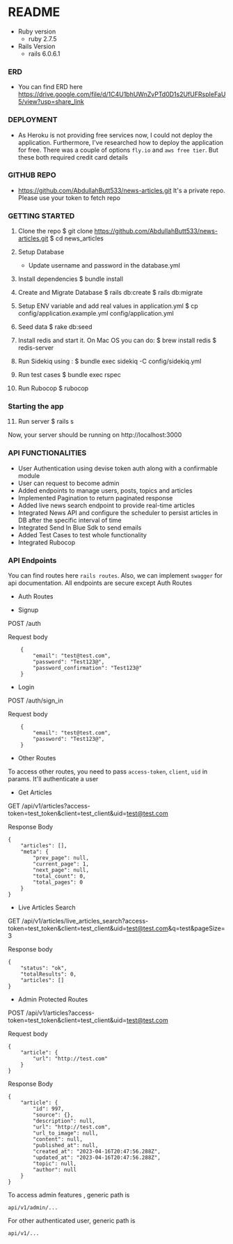# README

* Ruby version
  - ruby 2.7.5
* Rails Version
  - rails 6.0.6.1

### ERD
 - You can find ERD here https://drive.google.com/file/d/1C4U1bhUWnZvPTd0D1s2UfUFRspIeFaU5/view?usp=share_link

 ### DEPLOYMENT
 - As Heroku is not providing free services now, I could not deploy the application. 
Furthermore, I've researched how to deploy the application for free. There was a couple of options `fly.io` and `aws free tier`. But these both required credit card details
 ### GITHUB REPO
 - https://github.com/AbdullahButt533/news-articles.git
   It's a private repo. Please use your token to fetch repo 
### GETTING STARTED

1. Clone the repo 
   $ git clone https://github.com/AbdullahButt533/news-articles.git
   $ cd news_articles

2. Setup Database
   - Update username and password in the database.yml

3. Install dependencies
   $ bundle install

4. Create and Migrate Database
   $ rails db:create
   $ rails db:migrate

5. Setup ENV variable and add real values in application.yml 
   $ cp config/application.example.yml config/application.yml

6. Seed data
   $ rake db:seed

7. Install redis and start it. On Mac OS you can do:
   $ brew install redis
   $ redis-server

8. Run Sidekiq using :
   $ bundle exec sidekiq -C config/sidekiq.yml

9. Run test cases
   $ bundle exec rspec

10. Run Rubocop
   $ rubocop

### Starting the app

11. Run server
   $ rails s

   Now, your server should be running on http://localhost:3000


### API FUNCTIONALITIES
- User Authentication using devise token auth along with a confirmable module
- User can request to become admin
- Added endpoints to manage users, posts, topics and articles
- Implemented Pagination to return paginated response
- Added live news search endpoint to provide real-time articles
- Integrated News API and configure the scheduler to persist articles in DB after the specific interval of time
- Integrated Send In Blue Sdk to send emails
- Added Test Cases to test whole functionality
- Integrated Rubocop

### API Endpoints
You can find routes here `rails routes`. Also, we can implement `swagger` for api documentation. 
All endpoints are secure except Auth Routes 

* Auth Routes
- Signup

POST /auth 

Request body 
```
    {
        "email": "test@test.com",
        "password": "Test123@",
        "password_confirmation": "Test123@"
    }
```

- Login

POST /auth/sign_in

Request body
```
    {
        "email": "test@test.com",
        "password": "Test123@",
    }
```
* Other Routes

To access other routes, you need to pass `access-token`, `client`, `uid` in params. It'll authenticate a user

- Get Articles

GET /api/v1/articles?access-token=test_token&client=test_client&uid=test@test.com

Response Body
```
{
    "articles": [],
    "meta": {
        "prev_page": null,
        "current_page": 1,
        "next_page": null,
        "total_count": 0,
        "total_pages": 0
    }
}
```

- Live Articles Search 

GET /api/v1/articles/live_articles_search?access-token=test_token&client=test_client&uid=test@test.com&q=test&pageSize=3

Response body
```
{
    "status": "ok",
    "totalResults": 0,
    "articles": []
}
```

- Admin Protected Routes

POST /api/v1/articles?access-token=test_token&client=test_client&uid=test@test.com

Request body
```
{
    "article": {
        "url": "http://test.com"
    }
}
```

Response Body
```
{
    "article": {
        "id": 997,
        "source": {},
        "description": null,
        "url": "http://test.com",
        "url_to_image": null,
        "content": null,
        "published_at": null,
        "created_at": "2023-04-16T20:47:56.288Z",
        "updated_at": "2023-04-16T20:47:56.288Z",
        "topic": null,
        "author": null
    }
}
```

To access admin features , generic path is

```
api/v1/admin/...
```

For other authenticated user, generic path is

```
api/v1/...
```
